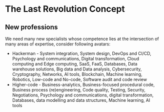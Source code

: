 # The Last Revolution Concept

## New professions

We need many new specialists whose competence lies at the intersection of many areas of expertise, consider following avatars:
- Hackerman - System integration, System design, DevOps and CI/CD, Psychology and communications, Digital transformation, Cloud computing and Edge computing, SaaS, FaaS, Databases, Data warehouse solutions, Big data and Data analysis, Cybersecurity, Cryptography, Networks, AI tools, Blockchain, Machine learning, Robotics, Low-code and No-code, Software audit and code review
- Higher-code - Business-analytics, Business-focused procedural code, Business process (re)engineering, Code quality, Testing, Security, Negotiations, Psychology and communications, digital transformation, Databases, data modelling and data structures, Machine learning, AI tools
